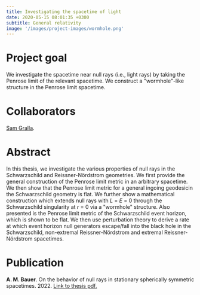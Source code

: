 ```yaml
---
title: Investigating the spacetime of light
date: 2020-05-15 08:01:35 +0300
subtitle: General relativity
image: '/images/project-images/wormhole.png'
---
```


# Project goal 
We investigate the spacetime near null rays (i.e., light rays) by taking the Penrose limit of the relevant spacetime. We construct a "wormhole"-like structure in the Penrose limit spacetime. 

# Collaborators
[Sam Gralla](http://u.arizona.edu/~sgralla/).

# Abstract
In this thesis, we investigate the various properties of null rays in the Schwarzschild and Reissner-N&ouml;rdstrom geometries. We first provide the general construction of the Penrose limit metric in an arbitrary spacetime. We then show that the Penrose limit metric for a general ingoing geodesicin the Schwarzschild geometry is flat. We further show a mathematical construction which extends null rays with _L_ = _E_ = 0 through the Schwarzschild singularity at _r_ = 0 via a "wormhole" structure. Also presented is the Penrose limit metric of the Schwarzschild event horizon, which is shown to be flat. We then use perturbation theory to derive a rate at which event horizon null generators escape/fall into the black hole in the Schwarzschild, non-extremal Reissner-N&ouml;rdstrom and extremal Reissner-N&ouml;rdstrom spacetimes.

# Publication
**A. M. Bauer**. On the behavior of null rays in stationary spherically symmetric spacetimes. 2022. [Link to thesis pdf.](https://repository.arizona.edu/handle/10150/650915)
